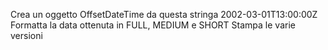 Crea un oggetto OffsetDateTime da questa stringa 2002-03-01T13:00:00Z
Formatta la data ottenuta in FULL, MEDIUM e SHORT
Stampa le varie versioni